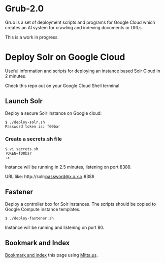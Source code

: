 # Grub-2.0 
Grub is a set of deployment scripts and programs for Google Cloud which creates an AI system for crawling and indexing documents or URLs.

This is a work in progress.

# Deploy Solr on Google Cloud
Useful information and scripts for deploying an instance based Solr Cloud in 2 minutes.

Check this repo out on your Google Cloud Shell terminal.

## Launch Solr
Deploy a secure Solr instance on Google cloud:

```
$ ./deploy-solr.sh
Password token is: f00bar
```

### Create a secrets.sh file

```
$ vi secrets.sh
TOKEN=f00bar
:x
```

Instance will be running in 2.5 minutes, listening on port 8389.

URL like: http://solr:password@x.x.x.x:8389

## Fastener
Deploy a controller box for Solr instances. The scripts should be copied to Google Compute instance templates.

```
$ ./deploy-fastener.sh
```

Instance will be running and listening on port 80.

## Bookmark and Index
[Bookmark and index](https://mitta.us/https://github.com/kordless/mitta-deploy/) this page using [Mitta.us](https://mitta.us/https://github.com/kordless/mitta-deploy/).
